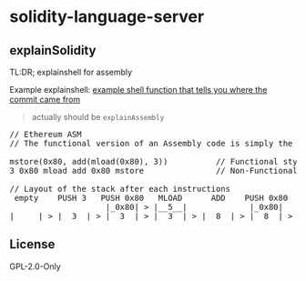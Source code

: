 # solidity-language-server



## explainSolidity

TL:DR; explainshell for assembly

Example explainshell: [example shell function that tells you where the commit came  from](https://explainshell.com/explain?cmd=function+where%28%29%7B+COUNT%3D0%3B+while+%5B+%60where_arg+%241%7E%24COUNT+%7C+wc+-w%60+%3D%3D+0+%5D%3B+do+let+COUNT%3DCOUNT%2B1%3B+done%3B+echo+%22%241+is+ahead+of+%22%3B+where_arg+%241%7E%24COUNT%3B+echo+%22by+%24COUNT+commits%22%3B%7D%3Bfunction+where_arg%28%29%7B+git+log+%24%40+--decorate+-1+%7C+head+-n1+%7C+cut+-d+%27+%27+-f3-+%3B%7D)


> actually should be `explainAssembly`

<pre>
// Ethereum ASM
// The functional version of an Assembly code is simply the reverse notation of the non-functional version.

mstore(0x80, add(mload(0x80), 3))          // Functional style
3 0x80 mload add 0x80 mstore               // Non-Functional style

// Layout of the stack after each instructions
 empty    PUSH 3   PUSH 0x80   MLOAD      ADD    PUSH 0x80   MSTORE
                    |_0x80| > |__5__|             |_0x80|
|_____| > |__3__| > |__3__| > |__3__| > |__8__| > |__8__| > |_____|
</pre>


## License

GPL-2.0-Only
